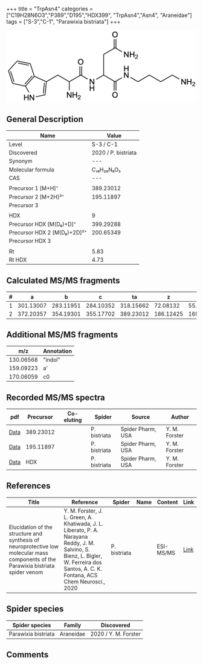 +++
title = "TrpAsn4"
categories = ["C19H28N6O3","P389","D195","HDX399",
"TrpAsn4","Asn4",
"Araneidae"]
tags = ["S-3","C-1",
"Parawixia bistriata"]
+++

![](/img/TrpAsn4.png)

## General Description

| Name                       | Value              |
|----------------------------|--------------------|
| Level                      | S-3 / C-1          |
| Discovered                 | 2020 / P. bistriata |
| Synonym                    | ---                |
| Molecular formula          | C₁₉H₂₈N₆O₃                   |
| CAS                        | ---                |
|                            |                    |
| Precursor 1 [M+H]⁺         | 389.23012                   |
| Precursor 2 [M+2H]²⁺       | 195.11897                   |
| Precursor 3                |                    |
|                            |                    |
| HDX                        | 9                   |
| Precursor HDX   [M(D₉)+D]⁺   | 399.29288                   |
| Precursor HDX 2 [M(D₉)+2D]²⁺ | 200.65349                   |
| Precursor HDX 3            |                    |
|                            |                    |
| Rt                         | 5.83                   |
| Rt HDX                     | 4.73                   |

## Calculated MS/MS fragments

| # | a         | b         | c         | ta        | z         | y         | tz        |
|---|-----------|-----------|-----------|-----------|-----------|-----------|-----------|
| 1 | 301.13007 | 283.11951 | 284.10352 | 318.15662 | 72.08132 | 55.05477 | 89.10787 |
| 2 | 372.20357 | 354.19301 | 355.17702 | 389.23012 | 186.12425 | 169.09770 | 203.15080 |

## Additional MS/MS fragments

| m/z | Annotation |
|-----|------------|
| 130.06568    | "indol"      |
| 159.09223    | a'           |
| 170.06059    | c0           |

## Recorded MS/MS spectra

| pdf                                             | Precursor | Co-eluting | Spider      | Source                       | Author        |
|-------------------------------------------------|-----------|------------|-------------|------------------------------|---------------|
| [Data](/pdf/P-bistriata/389_TrpAsn4_Pb.pdf) | 389.23012 |           | P. bistriata | Spider Pharm, USA | Y. M. Forster |
| [Data](/pdf/P-bistriata/389_TrpAsn4_Pb_2.pdf) | 195.11897 |           | P. bistriata | Spider Pharm, USA | Y. M. Forster |
| [Data](/pdf/P-bistriata/389_TrpAsn4_Pb_HDX.pdf) | HDX |           | P. bistriata | Spider Pharm, USA | Y. M. Forster |

## References

| Title | Reference | Spider | Name | Content | Link |
|-------|-----------|--------|------|---------|------|
| Elucidation of the structure and synthesis of neuroprotective low molecular mass components of the Parawixia bistriata spider venom      | Y. M. Forster, J. L. Green, A. Khatiwada, J. L. Liberato, P. A. Narayana Reddy, J. M. Salvino, S. Bienz, L. Bigler, W. Ferreira dos Santos, A. C. K. Fontana, ACS Chem Neurosci., 2020          | P. bistriata       |      | ESI-MS/MS        | [Link](https://pubs.acs.org/doi/10.1021/acschemneuro.0c00007)     |


## Spider species

| Spider species     | Family     | Discovered           |
|--------------------|------------|----------------------|
| Parawixia bistriata | Araneidae | 2020 / Y. M. Forster |


## Comments